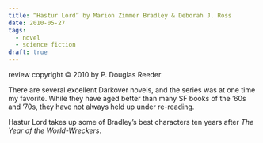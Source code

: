```yaml
---
title: “Hastur Lord” by Marion Zimmer Bradley & Deborah J. Ross
date: 2010-05-27
tags:
  - novel
  - science fiction
draft: true
---
```


review copyright © 2010 by P. Douglas Reeder

There are several excellent Darkover novels, and the series was at one time my favorite.
While they have aged better than many SF books of the ’60s and ’70s, they have not always held up under re-reading.

Hastur Lord takes up some of Bradley’s best characters ten years after _The Year of the World-Wreckers_.
